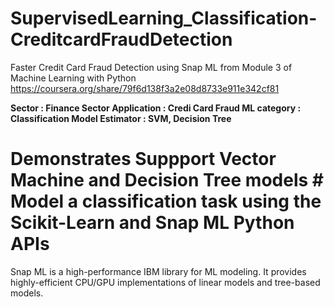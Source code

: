 # SupervisedLearning_Classification-CreditcardFraudDetection
Faster Credit Card Fraud Detection using Snap ML from Module 3 of Machine Learning with Python https://coursera.org/share/79f6d138f3a2e08d8733e911e342cf81

**Sector : Finance Sector 
Application : Credi Card Fraud
ML category : Classification Model
Estimator : SVM, Decision Tree** 

# Demonstrates Suppport Vector Machine and Decision Tree models # Model a classification task using the Scikit-Learn and Snap ML Python APIs
Snap ML is a high-performance IBM library for ML modeling. It provides highly-efficient CPU/GPU implementations of linear models and tree-based models.
